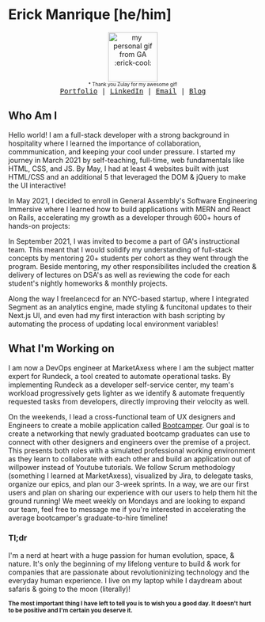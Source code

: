 # Erick Manrique [he/him]
<div align="center">
  <img src="https://raw.githubusercontent.com/yeezick/iNetwork/main/src/images/erick-cool.gif" alt="my personal gif from GA :erick-cool:" width="100px" height="100px"/> 
  </div>
    <div align="center"><sup><sub> * Thank you Zulay for my awesome gif! </sup></sub></div>
  <div align="center">
     <kbd>
  <a href="" target="_blank">Portfolio</a> | 
    <a href="" target="_blank">LinkedIn</a> |
    <a href="" target="_blank">Email</a> | 
    <a href="" target="_blank">Blog</a> 
         </kbd>

  </div>

  
## Who Am I

Hello world! I am a full-stack developer with a strong background in hospitality where I learned the importance of collaboration, commmunication, and keeping your cool under pressure. I started my journey in March 2021 by self-teaching, full-time, web fundamentals like HTML, CSS, and JS. By May, I had at least 4 websites built with just HTML/CSS and an additional 5 that leveraged the DOM & jQuery to make the UI interactive!

In May 2021, I decided to enroll in General Assembly's Software Engineering Immersive where I learned how to build applications with MERN and React on Rails, accelerating my growth as a developer through 600+ hours of hands-on projects:

In September 2021, I was invited to become a part of GA's instructional team. This meant that I would solidify my understanding of full-stack concepts by mentoring 20+ students per cohort as they went through the program. Beside mentoring, my other responsibilites included the creation & delivery of lectures on DSA's as well as reviewing the code for each student's nightly homeworks & monthly projects.

Along the way I freelancecd for an NYC-based startup, where I integrated Segment as an analytics engine, made styling & funcitonal updates to their Next.js UI, and even had my first interaction with bash scripting by automating the process of updating local environment variables!

## What I'm Working on

I am now a DevOps engineer at MarketAxess where I am the subject matter expert for Rundeck, a tool created to automate operational tasks. By implementing Rundeck as a developer self-service center, my team's workload progressively gets lighter as we identify & automate frequently requested tasks from developers, directly improving their velocity as well.

On the weekends, I lead a cross-functional team of UX designers and Engineers to create a mobile application called [Bootcamper](https://github.com/yeezick/Bootcamper). Our goal is to create a networking that newly graduated bootcamp graduates can use to connect with other designers and engineers over the premise of a project. This presents both roles with a simulated professional working environment as they learn to collaborate with each other and build an application out of willpower instead of Youtube tutorials.
We follow Scrum methodology (something I learned at MarketAxess), visualized by Jira, to delegate tasks, organize our epics, and plan our 3-week sprints. In a way, we are our first users and plan on sharing our experience with our users to help them hit the ground running! We meet weekly on Mondays and are looking to expand our team, feel free to message me if you're interested in accelerating the average bootcamper's graduate-to-hire timeline!

  ### Tl;dr
  I'm a nerd at heart with a huge passion for human evolution, space, & nature. It's only the beginning of my lifelong venture to build & work for companies that are passionate about revolutioninizing technology and the everyday human experience. I live on my laptop while I daydream about safaris & going to the moon (literally)!

 <small><b> The most important thing I have left to tell you is to wish you a good day. It doesn't hurt to be positive and I'm certain you deserve it. </b> </small>
 

